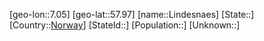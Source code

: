 ﻿---
location: [57.97,7.05]
type: City
tags:
- geo/City


SpocWebEntityId: 32030
isDeleted: false
confidential: public

---
[geo-lon::7.05]
[geo-lat::57.97]
[name::Lindesnaes]
[State::]
[Country::[Norway](geo/Continent/Europe/Norway.md)]
[StateId::]
[Population::]
[Unknown::]

